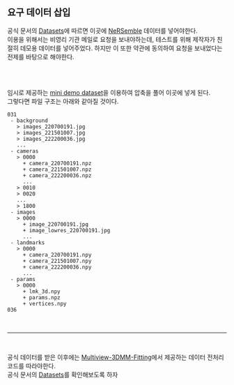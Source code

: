 ## 요구 데이터 삽입
공식 문서의 [Datasets](https://github.com/oMFDOo/Gaussian-Head-Avatar/tree/main?tab=readme-ov-file#datasets)에 따르면 이곳에 [NeRSemble](https://tobias-kirschstein.github.io/nersemble/) 데이터를 넣어야한다. <br>
이용을 위해서는 비영리 기관 메일로 요청을 보내야하는데, 테스트를 위해 제작자가 친절히 데모용 데이터를 넣어주었다. 하지만 이 또한 약관에 동의하여 요청을 보내었다는 전제를 바탕으로 해야한다. 

<br><br>

임시로 제공하는 [mini demo dataset](https://drive.google.com/file/d/1OddIml-gJgRQU4YEP-T6USzIQyKSaF7I/view?usp=drive_link)을 이용하여 압축을 풀어 이곳에 넣게 된다. <br>
그렇다면 파일 구조는 아래와 같아질 것이다.
```
031
 - background
   > images_220700191.jpg
   > images_221501007.jpg
   > images_222200036.jpg
   ...
 - cameras
   > 0000
     + camera_220700191.npz
     + camera_221501007.npz
     + camera_222200036.npz
     ...
   > 0010
   > 0020
   ...
   > 1800
 - images
   > 0000
     + image_220700191.jpg
     + image_lowres_220700191.jpg
     ...
 - landmarks
   > 0000
     + camera_220700191.npy
     + camera_221501007.npy
     + camera_222200036.npy
     ...
 - params
   > 0000
     + lmk_3d.npy
     + params.npz
     + vertices.npy
036
```

<br>

---

<br>

공식 데이터를 받은 이후에는 [Multiview-3DMM-Fitting](https://github.com/YuelangX/Multiview-3DMM-Fitting)에서 제공하는 데이터 전처리 코드를 따라야한다. <br>
공식 문서의 [Datasets](https://github.com/oMFDOo/Gaussian-Head-Avatar/tree/main?tab=readme-ov-file#datasets)를 확인해보도록 하자